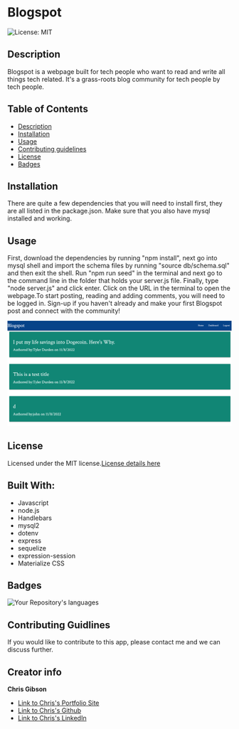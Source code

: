 # Blogspot

![License: MIT](https://img.shields.io/badge/License-MIT-yellow.svg)

## Description

Blogspot is a webpage built for tech people who want to read and write all things tech related. It's a grass-roots blog community for tech people by tech people.

## Table of Contents

- [Description](#Description)
- [Installation](#Installation)
- [Usage](#Usage)
- [Contributing guidelines](#Contributing)
- [License](#License)
- [Badges](#Badges)

## Installation

There are quite a few dependencies that you will need to install first, they are all listed in the package.json. Make sure that you also have mysql installed and working.

## Usage

First, download the dependencies by running "npm install", next go into mysql shell and import the schema files by running "source db/schema.sql" and then exit the shell. Run "npm run seed" in the terminal and next go to the command line in the folder that holds your server.js file. Finally, type "node server.js" and click enter. Click on the URL in the terminal to open the webpage.To start posting, reading and adding comments, you will need to be logged in. Sign-up if you haven't already and make your first Blogspot post and connect with the community!

![Blogspot homepage](./Assets/techspot%20pic.png)

## License

Licensed under the MIT license.[License details here](https://opensource.org/licenses/MIT)

## Built With:

- Javascript
- node.js
- Handlebars
- mysql2
- dotenv
- express
- sequelize
- expression-session
- Materialize CSS

## Badges

![Your Repository's languages](https://github-readme-stats.vercel.app/api/top-langs/?username=chrischarlesgibson&theme=blue-green)

## Contributing Guidlines

If you would like to contribute to this app, please contact me and we can discuss further.

## Creator info

**Chris Gibson**

- [Link to Chris's Portfolio Site](https://chrischarlesgibson.github.io/Chris-Gibson-project-portfolio/)
- [Link to Chris's Github](https://github.com/chrischarlesgibson)
- [Link to Chris's LinkedIn](https://www.linkedin.com/in/chris-gibson-415909250/)
